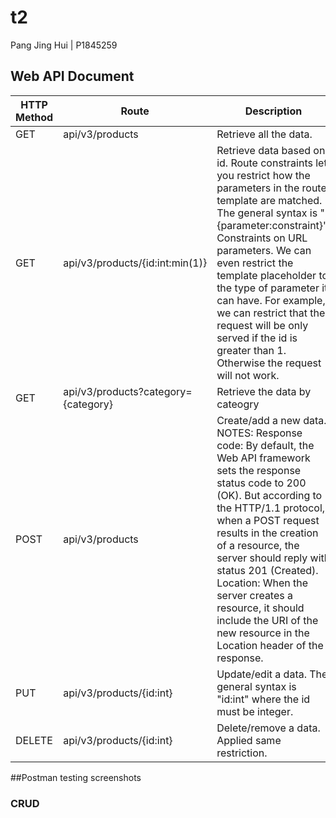 # t2 

Pang Jing Hui | P1845259

## Web API Document
| HTTP Method  | Route | Description |
| ------------- | ------------- | ------------- |
| GET  | api/v3/products  | Retrieve all the data.  |
| GET  | api/v3/products/{id:int:min(1)}  | Retrieve data based on id. Route constraints let you restrict how the parameters in the route template are matched. The general syntax is "{parameter:constraint}". Constraints on URL parameters. We can even restrict the template placeholder to the type of parameter it can have. For example, we can restrict that the request will be only served if the id is greater than 1. Otherwise the request will not work.   |
| GET  | api/v3/products?category={category}  | Retrieve the data by cateogry   |
| POST  | api/v3/products  | Create/add a new data. NOTES: Response code: By default, the Web API framework sets the response status code to 200 (OK). But according to the HTTP/1.1 protocol, when a POST request results in the creation of a resource, the server should reply with status 201 (Created). Location: When the server creates a resource, it should include the URI of the new resource in the Location header of the response.  |
| PUT  | api/v3/products/{id:int}  | Update/edit a data. The general syntax is "id:int" where the id must be integer.  |
| DELETE  | api/v3/products/{id:int}  | Delete/remove a data. Applied same restriction.   |

##Postman testing screenshots
### CRUD



